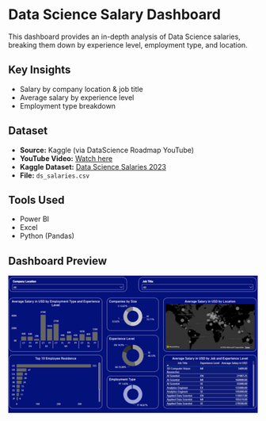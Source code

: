 # Data Science Salary Dashboard  

This dashboard provides an in-depth analysis of Data Science salaries, breaking them down by experience level, employment type, and location.  

## Key Insights  
- Salary by company location & job title  
- Average salary by experience level  
- Employment type breakdown  

## Dataset  
- **Source:** Kaggle (via DataScience Roadmap YouTube)  
- **YouTube Video:** [Watch here](https://www.youtube.com/watch?v=WQ6Jko2wUhw&list=PL7RSbI9s6KhhQqxFpkPVCHykgrWPK41gS&index=6)  
- **Kaggle Dataset:** [Data Science Salaries 2023]([https://www.kaggle.com/datasets/iamsouravbanerjee/data-science-salaries-2023](https://www.kaggle.com/datasets/ruchi798/data-science-job-salaries))  
- **File:** `ds_salaries.csv`  

## Tools Used  
- Power BI
- Excel
- Python (Pandas)  

## Dashboard Preview  
![Data Science Salary Dashboard](https://github.com/haileyrthomas01/powerbidashboards/blob/main/data%20science%20salary%20dashboard/dsdash.png)  
